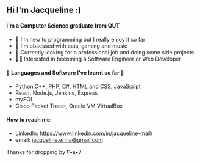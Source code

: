 ## Hi I'm Jacqueline :)


#### I'm a Computer Science graduate from QUT
- 🌱 I'm new to programming but I really enjoy it so far
- 🌷 I'm obsessed with cats, gaming and music
- 💜 Currently looking for a professional job and doing some side projects
- 🧚‍♀️ Interested in becoming a Software Engineer or Web Developer

#### 🍒 Languages and Software I've learnt so far 🍒
- Python,C++, PHP, C#, HTML and CSS, JavaScript
- React, Node.js, Jenkins, Express
- mySQL
- Cisco Packet Tracer, Oracle VM VirtualBox

#### How to reach me:
- LinkedIn: https://www.linkedin.com/in/jacqueline-mail/
- email: jacqueline.erina@gmail.com

Thanks for dropping by  ʕ•ᴥ•ʔ




<!--
**JacquelineErina/JacquelineErina** is a ✨ _special_ ✨ repository because its `README.md` (this file) appears on your GitHub profile.

Here are some ideas to get you started:

- 🔭 I’m currently working on ...
- 🌱 I’m currently learning ...
- 👯 I’m looking to collaborate on ...
- 🤔 I’m looking for help with ...
- 💬 Ask me about ...
- 📫 How to reach me: ...
- 😄 Pronouns: ...
- ⚡ Fun fact: ...
-->
